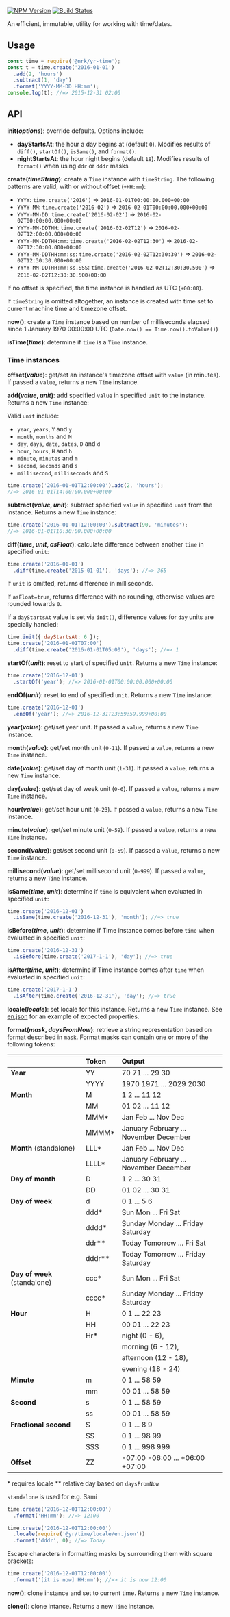 [![NPM Version](https://img.shields.io/npm/v/@yr/time.svg?style=flat)](https://npmjs.org/package/@yr/time)
[![Build Status](https://img.shields.io/travis/YR/time.svg?style=flat)](https://travis-ci.org/YR/time?branch=master)

An efficient, immutable, utility for working with time/dates.

## Usage

```js
const time = require('@nrk/yr-time');
const t = time.create('2016-01-01')
  .add(2, 'hours')
  .subtract(1, 'day')
  .format('YYYY-MM-DD HH:mm');
console.log(t); //=> 2015-12-31 02:00
```

## API

**init(_options_)**: override defaults. Options include:
  - **dayStartsAt**: the hour a day begins at (default `0`). Modifies results of `diff()`, `startOf()`, `isSame()`, and `format()`.
  - **nightStartsAt**: the hour night begins (default `18`). Modifies results of `format()` when using `ddr` or `dddr` masks

**create(_timeString_)**: create a `Time` instance with `timeString`. The following patterns are valid, with or without offset (`+HH:mm`):
- `YYYY`: `time.create('2016')` => `2016-01-01T00:00:00.000+00:00`
- `YYYY-MM`: `time.create('2016-02')` => `2016-02-01T00:00:00.000+00:00`
- `YYYY-MM-DD`: `time.create('2016-02-02')` => `2016-02-02T00:00:00.000+00:00`
- `YYYY-MM-DDTHH`: `time.create('2016-02-02T12')` => `2016-02-02T12:00:00.000+00:00`
- `YYYY-MM-DDTHH:mm`: `time.create('2016-02-02T12:30')` => `2016-02-02T12:30:00.000+00:00`
- `YYYY-MM-DDTHH:mm:ss`: `time.create('2016-02-02T12:30:30')` => `2016-02-02T12:30:30.000+00:00`
- `YYYY-MM-DDTHH:mm:ss.SSS`: `time.create('2016-02-02T12:30:30.500')` => `2016-02-02T12:30:30.500+00:00`

If no offset is specified, the time instance is handled as UTC (`+00:00`).

If `timeString` is omitted altogether, an instance is created with time set to current machine time and timezone offset. 

**now()**: create a `Time` instance based on number of milliseconds elapsed since 1 January 1970 00:00:00 UTC (`Date.now() == Time.now().toValue()`)

**isTime(_time_)**: determine if `time` is a `Time` instance.

### Time instances

**offset(_value_)**: get/set an instance's timezone offset with `value` (in minutes). If passed a `value`, returns a new `Time` instance.

**add(_value_, _unit_)**: add specified `value` in specified `unit` to the instance. Returns a new `Time` instance:

Valid `unit` include:
- `year`, `years`, `Y` and `y`
- `month`, `months` and `M`
- `day`, `days`, `date`, `dates`, `D` and `d`
- `hour`, `hours`, `H` and `h`
- `minute`, `minutes` and `m`
- `second`, `seconds` and `s`
- `millisecond`, `milliseconds` and `S`

```js
time.create('2016-01-01T12:00:00').add(2, 'hours'); 
//=> 2016-01-01T14:00:00.000+00:00
```

**subtract(_value_, _unit_)**: subtract specified `value` in specified `unit` from the instance. Returns a new `Time` instance:

```js
time.create('2016-01-01T12:00:00').subtract(90, 'minutes'); 
//=> 2016-01-01T10:30:00.000+00:00
```

**diff(_time_, _unit_, _asFloat_)**: calculate difference between another `time` in specified `unit`:

```js
time.create('2016-01-01')
  .diff(time.create('2015-01-01'), 'days'); //=> 365
```

If `unit` is omitted, returns difference in milliseconds. 

If `asFloat=true`, returns difference with no rounding, otherwise values are rounded towards `0`. 

If a `dayStartsAt` value is set via `init()`, difference values for `day` units are specially handled:

```js
time.init({ dayStartsAt: 6 });
time.create('2016-01-01T07:00')
  .diff(time.create('2016-01-01T05:00'), 'days'); //=> 1
```

**startOf(_unit_)**: reset to start of specified `unit`. Returns a new `Time` instance:

```js
time.create('2016-12-01')
  .startOf('year'); //=> 2016-01-01T00:00:00.000+00:00
```

**endOf(_unit_)**: reset to end of specified `unit`. Returns a new `Time` instance:

```js
time.create('2016-12-01')
  .endOf('year'); //=> 2016-12-31T23:59:59.999+00:00
```

**year(_value_)**: get/set year unit. If passed a `value`, returns a new `Time` instance.

**month(_value_)**: get/set month unit (`0-11`). If passed a `value`, returns a new `Time` instance.

**date(_value_)**: get/set day of month unit (`1-31`). If passed a `value`, returns a new `Time` instance.

**day(_value_)**: get/set day of week unit (`0-6`). If passed a `value`, returns a new `Time` instance.

**hour(_value_)**: get/set hour unit (`0-23`). If passed a `value`, returns a new `Time` instance.

**minute(_value_)**: get/set minute unit (`0-59`). If passed a `value`, returns a new `Time` instance.

**second(_value_)**: get/set second unit (`0-59`). If passed a `value`, returns a new `Time` instance.

**millisecond(_value_)**: get/set millisecond unit (`0-999`). If passed a `value`, returns a new `Time` instance.

**isSame(_time_, _unit_)**: determine if `time` is equivalent when evaluated in specified `unit`:

```js
time.create('2016-12-01')
  .isSame(time.create('2016-12-31'), 'month'); //=> true
```

**isBefore(_time_, _unit_)**: determine if Time instance comes before `time` when evaluated in specified `unit`:

```js
time.create('2016-12-31')
  .isBefore(time.create('2017-1-1'), 'day'); //=> true
```

**isAfter(_time_, _unit_)**: determine if Time instance comes after `time` when evaluated in specified `unit`:

```js
time.create('2017-1-1')
  .isAfter(time.create('2016-12-31'), 'day'); //=> true
```

**locale(_locale_)**: set locale for this instance. Returns a new `Time` instance. See [en.json](https://github.com/YR/date/blob/master/locale/en.json) for an example of expected properties.

**format(_mask_, _daysFromNow_)**: retrieve a string representation based on format described in `mask`. Format masks can contain one or more of the following tokens:

|                              | Token   | Output                                 |
|------------------------------|:--------|:---------------------------------------|
| __Year__                     | YY      | 70 71 ... 29 30                        |
|                              | YYYY    | 1970 1971 ... 2029 2030                |
| __Month__                    | M       | 1 2 ... 11 12                          |
|                              | MM      | 01 02 ... 11 12                        |
|                              | MMM*    | Jan Feb ... Nov Dec                    |
|                              | MMMM*   | January February ... November December |
| __Month__ (standalone)       | LLL*    | Jan Feb ... Nov Dec                    |
|                              | LLLL*   | January February ... November December |
| __Day of month__             | D       | 1 2 ... 30 31                          |
|                              | DD      | 01 02 ... 30 31                        |
| __Day of week__              | d       | 0 1 ... 5 6                            |
|                              | ddd*    | Sun Mon ... Fri Sat                    |
|                              | dddd*   | Sunday Monday ... Friday Saturday      |
|                              | ddr**   | Today Tomorrow ... Fri Sat             |
|                              | dddr**  | Today Tomorrow ... Friday Saturday     |
| __Day of week__ (standalone) | ccc*    | Sun Mon ... Fri Sat                    |
|                              | cccc*   | Sunday Monday ... Friday Saturday      |
| __Hour__                     | H       | 0 1 ... 22 23                          |
|                              | HH      | 00 01 ... 22 23                        |
|                              | Hr*     | night (0 - 6),                         |
|                              |         | morning (6 - 12),                      |
|                              |         | afternoon (12 - 18),                   |
|                              |         | evening (18 - 24)                      |
| __Minute__                   | m       | 0 1 ... 58 59                          |
|                              | mm      | 00 01 ... 58 59                        |
| __Second__                   | s       | 0 1 ... 58 59                          |
|                              | ss      | 00 01 ... 58 59                        |
| __Fractional second__        | S       | 0 1 ... 8 9                            |
|                              | SS      | 0 1 ... 98 99                          |
|                              | SSS     | 0 1 ... 998 999                        |
| __Offset__                   | ZZ      | -07:00 -06:00 ... +06:00 +07:00        |
\* requires locale
\*\* relative day based on `daysFromNow`

`standalone` is used for e.g. Sami

```js
time.create('2016-12-01T12:00:00')
  .format('HH:mm'); //=> 12:00

time.create('2016-12-01T12:00:00')
  .locale(require('@yr/time/locale/en.json'))
  .format('dddr', 0); //=> Today
```

Escape characters in formatting masks by surrounding them with square brackets:

```js
time.create('2016-12-01T12:00:00')
  .format('[it is now] HH:mm'); //=> it is now 12:00
```

**now()**: clone instance and set to current time. Returns a new `Time` instance.

**clone()**: clone intance. Returns a new `Time` instance.

